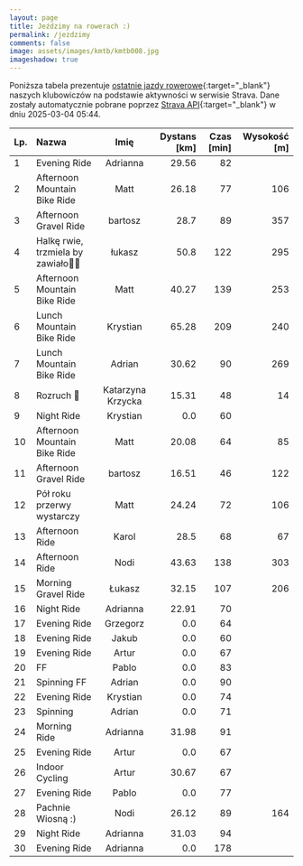 ```yaml
---
layout: page
title: Jeździmy na rowerach :)
permalink: /jezdzimy
comments: false
image: assets/images/kmtb/kmtb008.jpg
imageshadow: true
---
```


Poniższa tabela prezentuje [ostatnie jazdy rowerowe](https://www.strava.com/clubs/336381){:target="_blank"} naszych klubowiczów na podstawie aktywności w serwisie Strava. Dane zostały automatycznie pobrane poprzez [Strava API](https://developers.strava.com/docs/reference/#api-Clubs-getClubActivitiesById){:target="_blank"} w dniu 2025-03-04 05:44.

Lp. | Nazwa | Imię | Dystans [km] | Czas [min] | Wysokość [m]
:--- | :--- | :---: | ---: | ---: | ---:
1|Evening Ride|Adrianna|29.56|82|
2|Afternoon Mountain Bike Ride|Matt|26.18|77|106
3|Afternoon Gravel Ride|bartosz|28.7|89|357
4|Halkę rwie,  trzmiela by zawiało🐝🐌|łukasz|50.8|122|295
5|Afternoon Mountain Bike Ride|Matt|40.27|139|253
6|Lunch Mountain Bike Ride|Krystian|65.28|209|240
7|Lunch Mountain Bike Ride|Adrian|30.62|90|269
8|Rozruch 🚴|Katarzyna Krzycka|15.31|48|14
9|Night Ride|Krystian|0.0|60|
10|Afternoon Mountain Bike Ride|Matt|20.08|64|85
11|Afternoon Gravel Ride|bartosz|16.51|46|122
12|Pół roku przerwy wystarczy|Matt|24.24|72|106
13|Afternoon Ride|Karol|28.5|68|67
14|Afternoon Ride|Nodi|43.63|138|303
15|Morning Gravel Ride|Łukasz|32.15|107|206
16|Night Ride|Adrianna|22.91|70|
17|Evening Ride|Grzegorz|0.0|64|
18|Evening Ride|Jakub|0.0|60|
19|Evening Ride|Artur|0.0|67|
20|FF|Pablo|0.0|83|
21|Spinning FF|Adrian|0.0|90|
22|Evening Ride|Krystian|0.0|74|
23|Spinning|Adrian|0.0|71|
24|Morning Ride|Adrianna|31.98|91|
25|Evening Ride|Artur|0.0|67|
26|Indoor Cycling|Artur|30.67|67|
27|Evening Ride|Pablo|0.0|77|
28|Pachnie Wiosną :)|Nodi|26.12|89|164
29|Night Ride|Adrianna|31.03|94|
30|Evening Ride|Adrianna|0.0|178|
